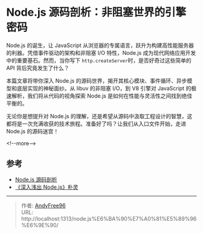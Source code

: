 # Node.js 源码剖析：非阻塞世界的引擎密码


Node.js 的诞生，让 JavaScript 从浏览器的专属语言，跃升为构建高性能服务器的利器。凭借事件驱动的架构和非阻塞 I/O 特性，Node.js 成为现代网络应用开发中的重要基石。然而，当你写下 `http.createServer`时，是否好奇过这些简单的 API 背后究竟发生了什么？

本篇文章将带你深入 Node.js 的源码世界，揭开其核心模块、事件循环、异步模型和底层实现的神秘面纱。从 libuv 的非阻塞 I/O，到 V8 引擎对 JavaScript 的极速解析，我们将从代码的视角探索 Node.js 是如何在性能与灵活性之间找到绝佳平衡的。

无论你是想提升对 Node.js 的理解，还是希望从源码中汲取工程设计的智慧，这都将是一次充满收获的技术旅程。准备好了吗？让我们从入口文件开始，走进 Node.js 的源码迷宫！

&lt;!--more--&gt;

## 参考

- [Node.js 源码剖析](https://theanarkh.github.io/understand-nodejs/)
- [《深入浅出 Node.js》朴灵](https://book.douban.com/subject/25768396/)


---

> 作者: [AndyFree96](https://andyfree96.github.io/)  
> URL: http://localhost:1313/node.js%E6%BA%90%E7%A0%81%E5%89%96%E6%9E%90/  

